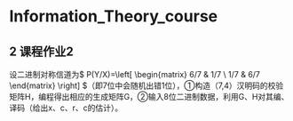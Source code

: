 # Information_Theory_course

## 2 课程作业2

设二进制对称信道为$ P(Y/X)=\left[ \begin{matrix} 6/7 & 1/7 \\ 1/7 & 6/7 \end{matrix} \right] $（即7位中会随机出错1位），①构造（7,4）汉明码的校验矩阵H，编程得出相应的生成矩阵G，②输入8位二进制数据，利用G、H对其编、译码（给出x、c、r、c的估计）。
